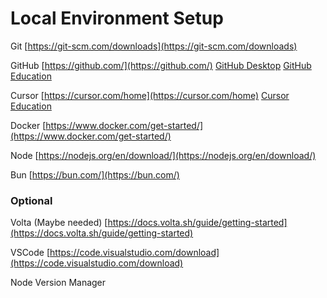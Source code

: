 # Local Environment Setup 
 
Git 
[https://git-scm.com/downloads](https://git-scm.com/downloads) 
 
GitHub 
[https://github.com/](https://github.com/) 
[GitHub Desktop](https://desktop.github.com/download/) 
[GitHub Education](https://github.com/education) 
 
Cursor 
[https://cursor.com/home](https://cursor.com/home) 
[Cursor Education](https://cursor.com/en/students) 
 
Docker 
[https://www.docker.com/get-started/](https://www.docker.com/get-started/) 
 
Node 
[https://nodejs.org/en/download/](https://nodejs.org/en/download/) 
 
Bun 
[https://bun.com/](https://bun.com/) 
 
### Optional 
 
Volta (Maybe needed) 
[https://docs.volta.sh/guide/getting-started](https://docs.volta.sh/guide/getting-started) 
 
VSCode 
[https://code.visualstudio.com/download](https://code.visualstudio.com/download) 
 
Node Version Manager 
